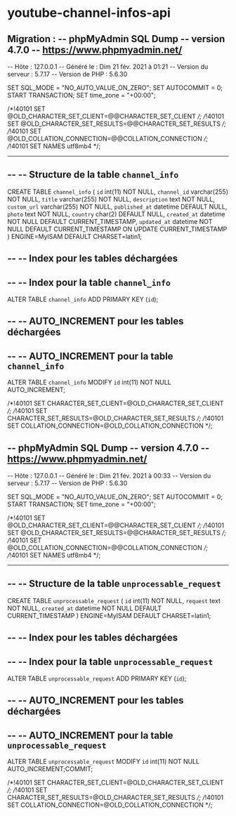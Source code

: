 # youtube-channel-infos-api

Migration :
-- phpMyAdmin SQL Dump
-- version 4.7.0
-- https://www.phpmyadmin.net/
--
-- Hôte : 127.0.0.1
-- Généré le :  Dim 21 fév. 2021 à 01:21
-- Version du serveur :  5.7.17
-- Version de PHP :  5.6.30

SET SQL_MODE = "NO_AUTO_VALUE_ON_ZERO";
SET AUTOCOMMIT = 0;
START TRANSACTION;
SET time_zone = "+00:00";


/*!40101 SET @OLD_CHARACTER_SET_CLIENT=@@CHARACTER_SET_CLIENT */;
/*!40101 SET @OLD_CHARACTER_SET_RESULTS=@@CHARACTER_SET_RESULTS */;
/*!40101 SET @OLD_COLLATION_CONNECTION=@@COLLATION_CONNECTION */;
/*!40101 SET NAMES utf8mb4 */;

-- --------------------------------------------------------

--
-- Structure de la table `channel_info`
--

CREATE TABLE `channel_info` (
  `id` int(11) NOT NULL,
  `channel_id` varchar(255) NOT NULL,
  `title` varchar(255) NOT NULL,
  `description` text NOT NULL,
  `custom_url` varchar(255) NOT NULL,
  `published_at` datetime DEFAULT NULL,
  `photo` text NOT NULL,
  `country` char(2) DEFAULT NULL,
  `created_at` datetime NOT NULL DEFAULT CURRENT_TIMESTAMP,
  `updated_at` datetime NOT NULL DEFAULT CURRENT_TIMESTAMP ON UPDATE CURRENT_TIMESTAMP
) ENGINE=MyISAM DEFAULT CHARSET=latin1;

--
-- Index pour les tables déchargées
--

--
-- Index pour la table `channel_info`
--
ALTER TABLE `channel_info`
  ADD PRIMARY KEY (`id`);

--
-- AUTO_INCREMENT pour les tables déchargées
--

--
-- AUTO_INCREMENT pour la table `channel_info`
--
ALTER TABLE `channel_info`
  MODIFY `id` int(11) NOT NULL AUTO_INCREMENT;

/*!40101 SET CHARACTER_SET_CLIENT=@OLD_CHARACTER_SET_CLIENT */;
/*!40101 SET CHARACTER_SET_RESULTS=@OLD_CHARACTER_SET_RESULTS */;
/*!40101 SET COLLATION_CONNECTION=@OLD_COLLATION_CONNECTION */;


-- phpMyAdmin SQL Dump
-- version 4.7.0
-- https://www.phpmyadmin.net/
--
-- Hôte : 127.0.0.1
-- Généré le :  Dim 21 fév. 2021 à 00:33
-- Version du serveur :  5.7.17
-- Version de PHP :  5.6.30

SET SQL_MODE = "NO_AUTO_VALUE_ON_ZERO";
SET AUTOCOMMIT = 0;
START TRANSACTION;
SET time_zone = "+00:00";


/*!40101 SET @OLD_CHARACTER_SET_CLIENT=@@CHARACTER_SET_CLIENT */;
/*!40101 SET @OLD_CHARACTER_SET_RESULTS=@@CHARACTER_SET_RESULTS */;
/*!40101 SET @OLD_COLLATION_CONNECTION=@@COLLATION_CONNECTION */;
/*!40101 SET NAMES utf8mb4 */;

-- --------------------------------------------------------

--
-- Structure de la table `unprocessable_request`
--

CREATE TABLE `unprocessable_request` (
  `id` int(11) NOT NULL,
  `request` text NOT NULL,
  `created_at` datetime NOT NULL DEFAULT CURRENT_TIMESTAMP
) ENGINE=MyISAM DEFAULT CHARSET=latin1;

--
-- Index pour les tables déchargées
--

--
-- Index pour la table `unprocessable_request`
--
ALTER TABLE `unprocessable_request`
  ADD PRIMARY KEY (`id`);

--
-- AUTO_INCREMENT pour les tables déchargées
--

--
-- AUTO_INCREMENT pour la table `unprocessable_request`
--
ALTER TABLE `unprocessable_request`
  MODIFY `id` int(11) NOT NULL AUTO_INCREMENT;COMMIT;

/*!40101 SET CHARACTER_SET_CLIENT=@OLD_CHARACTER_SET_CLIENT */;
/*!40101 SET CHARACTER_SET_RESULTS=@OLD_CHARACTER_SET_RESULTS */;
/*!40101 SET COLLATION_CONNECTION=@OLD_COLLATION_CONNECTION */;

```
